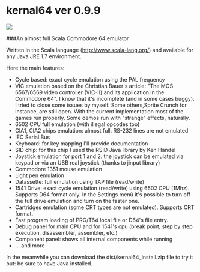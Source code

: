 kernal64 ver 0.9.9
========
![](https://github.com/abbruzze/kernal64/blob/master/images/c64.jpg)

###An almost full Scala Commodore 64 emulator

Written in the Scala language (http://www.scala-lang.org/) and available for any Java JRE 1.7 environment.

Here the main features:
* Cycle based: exact cycle emulation using the PAL frequency
* VIC emulation based on the Christian Bauer's article: "The MOS 6567/6569 video controller (VIC-II) and its application in the Commodore 64". I know that it's incomplete (and in some cases buggy). I tried to close some issues by myself. Some others,Sprite Crunch for instance, are still open. With the current implementation most of the games run properly. Some demos run with "strange" effects, naturally.
* 6502 CPU full emulation (with illegal opcodes too)
* CIA1, CIA2 chips emulation: almost full. RS-232 lines are not emulated
* IEC Serial Bus
* Keyboard: for key mapping I'll provide documentation
* SID chip: for this chip I used the RSID Java library by Ken Händel
* Joystick emulation for port 1 and 2: the joystick can be emulated via keypad or via an USB real joystick (thanks to jinput library)
* Commodore 1351 mouse emulation
* Light pen emulation
* Datassette: full emulation using TAP file (read/write)
* 1541 Drive: exact cycle emulation (read/write) using 6502 CPU (1Mhz). Supports D64 format only. In the Settings menù it's possible to turn off the full drive emulation and turn on the faster one.
* Cartridges emulation (some CRT types are not emulated). Supports CRT format.
* Fast program loading of PRG/T64 local file or D64's file entry.
* Debug panel for main CPU and for 1541's cpu (break point, step by step execution, disassembler, assembler, etc.)
* Component panel: shows all internal components while running
* ... and more

In the meanwhile you can download the dist/kernal64_install.zip file to try it out: be sure to have Java installed.
